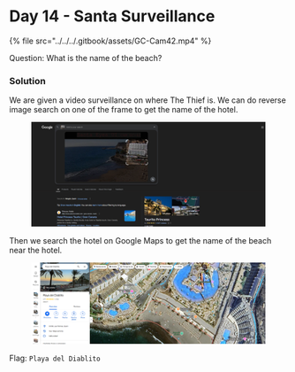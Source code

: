 # Day 14 - Santa Surveillance

{% file src="../../../.gitbook/assets/GC-Cam42.mp4" %}

Question: What is the name of the beach?

### Solution

We are given a video surveillance on where The Thief is. We can do reverse image search on one of the frame to get the name of the hotel.

<figure><img src="../../../.gitbook/assets/image (2) (1) (1).png" alt=""><figcaption></figcaption></figure>

Then we search the hotel on Google Maps to get the name of the beach near the hotel.

<figure><img src="../../../.gitbook/assets/image (3) (1) (1).png" alt=""><figcaption></figcaption></figure>

Flag: `Playa del Diablito`
